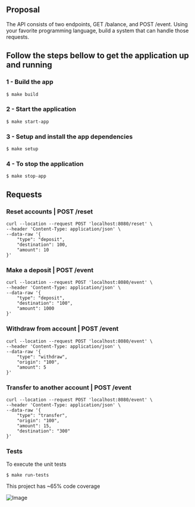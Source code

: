 ## Proposal

The API consists of two endpoints, GET /balance, and POST /event. Using your favorite programming language, build a system that can handle those requests.

## Follow the steps bellow to get the application up and running

### 1 - Build the app

```$ make build```

### 2 - Start the application

```$ make start-app```

### 3 - Setup and install the app dependencies

```$ make setup```

### 4 - To stop the application

```$ make stop-app```

## Requests

### Reset accounts | POST /reset

```
curl --location --request POST 'localhost:8080/reset' \
--header 'Content-Type: application/json' \
--data-raw '{
    "type": "deposit",
    "destination": 100,
    "amount": 10
}'
```

### Make a deposit | POST /event

```
curl --location --request POST 'localhost:8080/event' \
--header 'Content-Type: application/json' \
--data-raw '{
    "type": "deposit",
    "destination": "100",
    "amount": 1000
}'
```

### Withdraw from account | POST /event

```
curl --location --request POST 'localhost:8080/event' \
--header 'Content-Type: application/json' \
--data-raw '{
    "type": "withdraw",
    "origin": "100",
    "amount": 5
}'
```

### Transfer to another account | POST /event

```
curl --location --request POST 'localhost:8080/event' \
--header 'Content-Type: application/json' \
--data-raw '{
    "type": "transfer",
    "origin": "100",
    "amount": 15,
    "destination": "300"
}'
```

### Tests

To execute the unit tests

```$ make run-tests```

This project has ~65% code coverage

![Image](src/public/img/code-coverage.png?raw=true)
